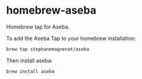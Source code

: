 homebrew-aseba
==============

Homebrew tap for Aseba.

To add the Aseba Tap to your homebrew installation:

```sh
brew tap stephanemagnenat/aseba
```

Then install aseba:

```sh
brew install aseba
```
